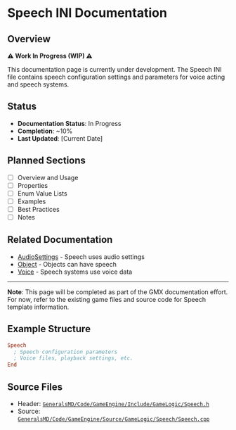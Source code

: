 # Speech INI Documentation

## Overview

**⚠️ Work In Progress (WIP) ⚠️**

This documentation page is currently under development. The Speech INI file contains speech configuration settings and parameters for voice acting and speech systems.

## Status

- **Documentation Status**: In Progress
- **Completion**: ~10%
- **Last Updated**: [Current Date]

## Planned Sections

- [ ] Overview and Usage
- [ ] Properties
- [ ] Enum Value Lists
- [ ] Examples
- [ ] Best Practices
- [ ] Notes

## Related Documentation

- [AudioSettings](AudioSettings.md) - Speech uses audio settings
- [Object](Object.md) - Objects can have speech
- [Voice](Voice.md) - Speech systems use voice data

---

**Note**: This page will be completed as part of the GMX documentation effort. For now, refer to the existing game files and source code for Speech template information.

## Example Structure

```ini
Speech
  ; Speech configuration parameters
  ; Voice files, playback settings, etc.
End
```

## Source Files

- Header: [`GeneralsMD/Code/GameEngine/Include/GameLogic/Speech.h`](../GeneralsMD/Code/GameEngine/Include/GameLogic/Speech.h)
- Source: [`GeneralsMD/Code/GameEngine/Source/GameLogic/Speech/Speech.cpp`](../GeneralsMD/Code/GameEngine/Source/GameLogic/Speech/Speech.cpp)
